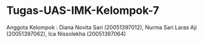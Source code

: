 # Tugas-UAS-IMK-Kelompok-7
Anggota Kelompok : Diana Novita Sari (20051397012), Nurma Sari Laras Aji (20051397062), Ica Nissolekha (20051397064)

